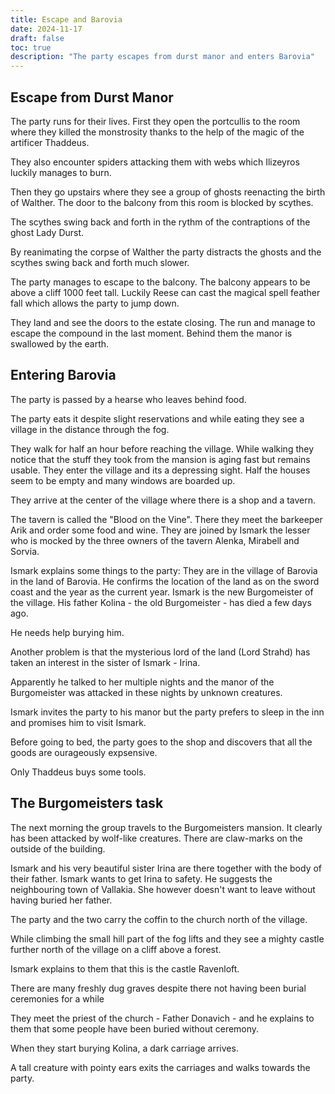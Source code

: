 ```yaml
---
title: Escape and Barovia
date: 2024-11-17
draft: false
toc: true
description: "The party escapes from durst manor and enters Barovia"
---
```


## Escape from Durst Manor

The party runs for their lives. First they open the portcullis to the room where they killed the monstrosity thanks to the help of the magic of the artificer Thaddeus.

They also encounter spiders attacking them with webs which Ilizeyros luckily manages to burn.

Then they go upstairs where they see a group of ghosts reenacting the birth of Walther. The door to the balcony from this room is blocked by scythes.

The scythes swing back and forth in the rythm of the contraptions of the ghost Lady Durst.

By reanimating the corpse of Walther the party distracts the ghosts and the scythes swing back and forth much slower.

The party manages to escape to the balcony. The balcony appears to be above a cliff 1000 feet tall. Luckily Reese can cast the magical spell feather fall which allows the party to jump down.

They land and see the doors to the estate closing. The run and manage to escape the compound in the last moment. Behind them the manor is swallowed by the earth.

## Entering Barovia

The party is passed by a hearse who leaves behind food.

The party eats it despite slight reservations and while eating they see a village in the distance through the fog.

They walk for half an hour before reaching the village. While walking they notice that the stuff they took from the mansion is aging fast but remains usable. They enter the village and its a depressing sight. Half the houses seem to be empty and many windows are boarded up.

They arrive at the center of the village where there is a shop and a tavern.

The tavern is called the "Blood on the Vine". There they meet the barkeeper Arik and order some food and wine. They are joined by Ismark the lesser who is mocked by the three owners of the tavern Alenka, Mirabell and Sorvia.

Ismark explains some things to the party: They are in the village of Barovia in the land of Barovia. He confirms the location of the land as on the sword coast and the year as the current year. Ismark is the new Burgomeister of the village. His father Kolina - the old Burgomeister - has died a few days ago.

He needs help burying him.

Another problem is that the mysterious lord of the land (Lord Strahd) has taken an interest in the sister of Ismark - Irina.

Apparently he talked to her multiple nights and the manor of the Burgomeister was attacked in these nights by unknown creatures.

Ismark invites the party to his manor but the party prefers to sleep in the inn and promises him to visit Ismark.

Before going to bed, the party goes to the shop and discovers that all the goods are ourageously expsensive.

Only Thaddeus buys some tools.

## The Burgomeisters task

The next morning the group travels to the Burgomeisters mansion. It clearly has been attacked by wolf-like creatures. There are claw-marks on the outside of the building.

Ismark and his very beautiful sister Irina are there together with the body of their father. Ismark wants to get Irina to safety. He suggests the neighbouring town of Vallakia. She however doesn't want to leave without having buried her father.

The party and the two carry the coffin to the church north of the village.

While climbing the small hill part of the fog lifts and they see a mighty castle further north of the village on a cliff above a forest.

Ismark explains to them that this is the castle Ravenloft.

There are many freshly dug graves despite there not having been burial ceremonies for a while

They meet the priest of the church - Father Donavich - and he explains to them that some people have been buried without ceremony.

When they start burying Kolina, a dark carriage arrives.

A tall creature with pointy ears exits the carriages and walks towards the party.




